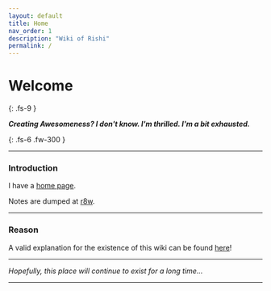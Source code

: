 ```yaml
---
layout: default
title: Home
nav_order: 1
description: "Wiki of Rishi"
permalink: /
---
```


# Welcome
{: .fs-9 }

__*Creating Awesomeness? I don't know. I'm thrilled. I'm a bit exhausted.*__

{: .fs-6 .fw-300 }

---

### Introduction

I have a [home page](https://rishi.ml).

Notes are dumped at [r8w](https://r8w.github.io/notes/).

---

### Reason

A valid explanation for the existence of this wiki can be found [here](https://rishi.ml/2020/wiki/)!

---

*Hopefully, this place will continue to exist for a long time...*

---
